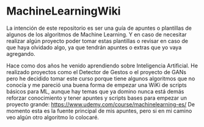 # MachineLearningWiki
La intención de este repositorio es ser una guía de apuntes o plantillas de algunos de los algoritmos de Machine Learning. Y en caso de necesitar realizar algún proyecto poder tomar estas plantillas o revisar en caso de que haya olvidado algo, ya que tendrán apuntes o extras que yo vaya agregando.

Hace como dos años he venido aprendiendo sobre Inteligencia Artificial. He realizado proyectos como el Detector de Gestos o el proyecto de GANs pero he decidido tomar este curso porque tiene algunos algoritmos que no conocía y me pareció una buena forma de empezar una WiKi de scripts básicos para ML, aunque hay temas que ya domino nunca está demás reforzar conocimiento y tener apuntes y scripts bases para empezar un proyecto grande:
https://www.udemy.com/course/machinelearning-es/
De momento esta es la fuente principal de mis apuntes, pero si en mi camino veo algún otro algoritmo lo colocaré.
